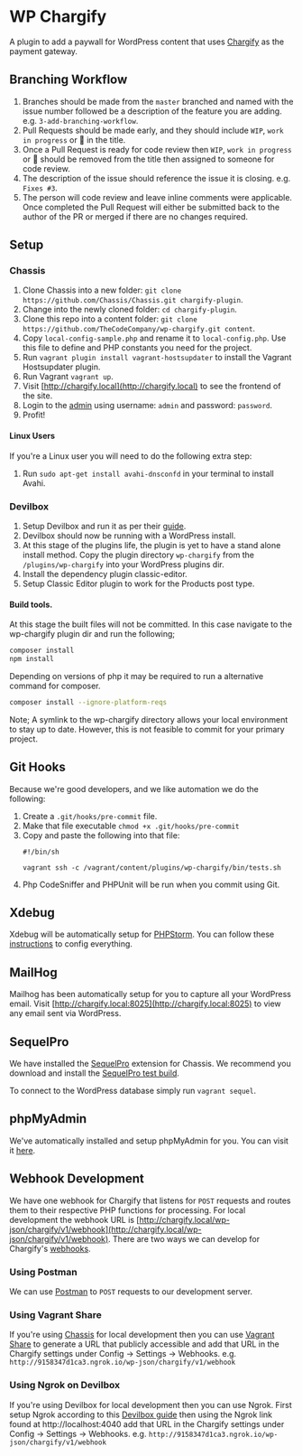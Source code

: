 # WP Chargify

A plugin to add a paywall for WordPress content that uses [Chargify](https://www.chargify.com/) as the payment gateway.

## Branching Workflow

1. Branches should be made from the `master` branched and named with the issue number followed be a description of the feature you are adding. e.g. `3-add-branching-workflow`.
1. Pull Requests should be made early, and they should include `WIP`, `work in progress` or 🚧 in the title.
1. Once a Pull Request is ready for code review then `WIP`, `work in progress` or 🚧 should be removed from the title then assigned to someone for code review.
1. The description of the issue should reference the issue it is closing. e.g. `Fixes #3`.
1. The person will code review and leave inline comments were applicable. Once completed the Pull Request will either be submitted back to the author of the PR or merged if there are no changes required.

## Setup

### Chassis
1. Clone Chassis into a new folder: `git clone https://github.com/Chassis/Chassis.git chargify-plugin`.
1. Change into the newly cloned folder: `cd chargify-plugin`.
1. Clone this repo into a content folder: `git clone https://github.com/TheCodeCompany/wp-chargify.git content`.
1. Copy `local-config-sample.php` and rename it to `local-config.php`. Use this file to define and PHP constants you need for the project.
1. Run `vagrant plugin install vagrant-hostsupdater` to install the Vagrant Hostsupdater plugin.
1. Run Vagrant `vagrant up`.
1. Visit [http://chargify.local](http://chargify.local) to see the frontend of the site.
1. Login to the [admin](http://chargify.local/wp/wp-admin) using username: `admin` and password: `password`.
1. Profit!

#### Linux Users

If you're a Linux user you will need to do the following extra step:
1. Run `sudo apt-get install avahi-dnsconfd` in your terminal to install Avahi.

### Devilbox
1. Setup Devilbox and run it as per their [guide](https://devilbox.readthedocs.io/en/latest/getting-started/install-the-devilbox.html).
1. Devilbox should now be running with a WordPress install.
1. At this stage of the plugins life, the plugin is yet to have a stand alone install method.
Copy the plugin directory `wp-chargify` from the `/plugins/wp-chargify` into your WordPress plugins dir.
1. Install the dependency plugin classic-editor.
1. Setup Classic Editor plugin to work for the Products post type.

#### Build tools.
At this stage the built files will not be committed.
In this case navigate to the wp-chargify plugin dir and run the following;

```bash
composer install
npm install
```

Depending on versions of php it may be required to run a alternative command for composer.

```bash
composer install --ignore-platform-reqs
```

Note;
A symlink to the wp-chargify directory allows your local environment to stay up to date.
However, this is not feasible to commit for your primary project.

## Git Hooks

Because we're good developers, and we like automation we do the following:

1. Create a `.git/hooks/pre-commit` file.
1. Make that file executable `chmod +x .git/hooks/pre-commit`
1. Copy and paste the following into that file:
    ```
    #!/bin/sh
    
    vagrant ssh -c /vagrant/content/plugins/wp-chargify/bin/tests.sh
    ```
1. Php CodeSniffer and PHPUnit will be run when you commit using Git.

## Xdebug

Xdebug will be automatically setup for [PHPStorm](https://github.com/Chassis/Xdebug#in-phpstorm). You can follow these [instructions](https://github.com/Chassis/Xdebug#browser-setup) to config everything.

## MailHog

Mailhog has been automatically setup for you to capture all your WordPress email. Visit [http://chargify.local:8025](http://chargify.local:8025) to view any email sent via WordPress.

## SequelPro

We have installed the [SequelPro](https://sequelpro.com/) extension for Chassis. We recommend you download and install the [SequelPro test build](https://sequelpro.com/test-builds).

To connect to the WordPress database simply run `vagrant sequel`.

## phpMyAdmin

We've automatically installed and setup phpMyAdmin for you. You can visit it [here](http://chargify.local/phpmyadmin).

## Webhook Development

We have one webhook for Chargify that listens for `POST` requests and routes them to their respective PHP functions for processing.
For local development the webhook URL is [http://chargify.local/wp-json/chargify/v1/webhook](http://chargify.local/wp-json/chargify/v1/webhook).
There are two ways we can develop for Chargify's [webhooks](https://help.chargify.com/webhooks/webhooks-reference.html).

### Using Postman

We can use [Postman](https://www.postman.com/) to `POST` requests to our development server.

### Using Vagrant Share

If you're using [Chassis](https://chassis.io) for local development then you can use [Vagrant Share](https://docs.chassis.io/en/latest/guides/?highlight=share#vagrant-share)
to generate a URL that publicly accessible and add that URL in the Chargify settings under Config -> Settings -> Webhooks.
e.g. `http://9158347d1ca3.ngrok.io/wp-json/chargify/v1/webhook`

### Using Ngrok on Devilbox

If you're using Devilbox for local development then you can use Ngrok. First setup Ngrok according to this [Devilbox guide](https://devilbox.readthedocs.io/en/latest/custom-container/enable-ngrok.html)
then using the Ngrok link found at http://localhost:4040 add that URL in the Chargify settings under Config -> Settings -> Webhooks.
e.g. `http://9158347d1ca3.ngrok.io/wp-json/chargify/v1/webhook`
